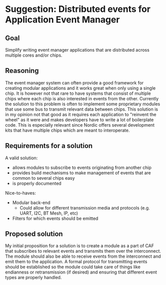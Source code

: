 # Suggestion: Distributed events for Application Event Manager

## Goal
Simplify writing event manager applications that are distributed across multiple cores and/or chips. 

## Reasoning
The event manager system can often provide a good framework for creating modular applications and it works great when only using a single chip. It is however not that rare to have systems that consist of multiple chips where each chip is also interested in events from the other. Currently the solution to this problem is often to implement some proprietary modules that use some bus to transmit relevant data between chips. This solution is in my opinion not that good as it requires each application to "reinvent the wheel" as it were and makes developers have to write a lot of boilerplate code. This is especially relevant since Nordic offers several development kits that have multiple chips which are meant to interoperate.

## Requirements for a solution
A valid solution:
- allows modules to subscribe to events originating from another chip
- provides build mechanisms to make management of events that are common to several chips easy
- is properly documented

Nice-to-haves:
- Modular back-end
  - Could allow for different transmission media and protocols (e.g. UART, I2C, BT Mesh, IP, etc)
- Filters for which events should be emitted

## Proposed solution
My initial proposition for a solution is to create a module as a part of CAF that subscribes to relevant events and transmits them over the interconnect. The module should also be able to receive events from the interconnect and emit them to the application. A formal protocol for transmitting events should be established so the module could take care of things like endianness or retransmission (if desired) and ensuring that different event types are properly handled.

